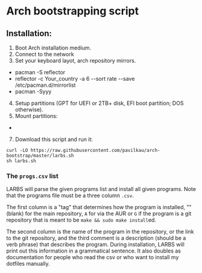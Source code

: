 # Arch bootstrapping script

## Installation:
1. Boot Arch installation medium.
2. Connect to the network
3. Set your keyboard layot, arch repository mirrors.
- pacman -S reflector
- reflector -c Your_country -a 6 --sort rate --save /etc/pacman.d/mirrorlist
- pacman -Syyy
4. Setup partitions (GPT for UEFI or 2TB+ disk, EFI boot partition; DOS otherwise).
5. Mount partitions:
- 
7. Download this script and run it:

```
curl -LO https://raw.githubusercontent.com/pavilkau/arch-bootstrap/master/larbs.sh
sh larbs.sh
```

### The `progs.csv` list

LARBS will parse the given programs list and install all given programs. Note
that the programs file must be a three column `.csv`.

The first column is a "tag" that determines how the program is installed, ""
(blank) for the main repository, `A` for via the AUR or `G` if the program is a
git repository that is meant to be `make && sudo make install`ed.

The second column is the name of the program in the repository, or the link to
the git repository, and the third comment is a description (should be a verb
phrase) that describes the program. During installation, LARBS will print out
this information in a grammatical sentence. It also doubles as documentation
for people who read the csv or who want to install my dotfiles manually.

